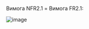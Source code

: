 Вимога NFR2.1 = Вимога FR2.1:

![image](https://user-images.githubusercontent.com/79439962/203595793-eaecf399-3219-408c-893b-44739049e498.jpg)
